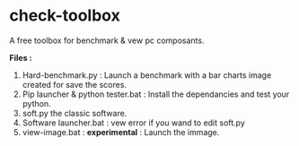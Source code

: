 # check-toolbox

A free toolbox for benchmark & vew pc composants.

**Files :**
1. Hard-benchmark.py : Launch a benchmark with a bar charts image created for save the scores.
2. Pip launcher & python tester.bat : Install the dependancies and test your python.
3. soft.py the classic software.
4. Software launcher.bat : vew error if you wand to edit soft.py
5. view-image.bat : __experimental__ : Launch the immage. 
